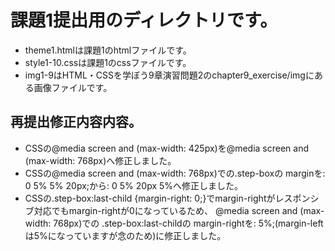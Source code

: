 # 課題1提出用のディレクトリです。
* theme1.htmlは課題1のhtmlファイルです。  
* style1-10.cssは課題1のcssファイルです。  
* img1-9はHTML・CSSを学ぼう9章演習問題2のchapter9_exercise/imgにある画像ファイルです。

## 再提出修正内容内容。
* CSSの@media screen and (max-width: 425px)を@media screen and (max-width: 768px)へ修正しました。
* CSSの@media screen and (max-width: 768px)での.step-boxの marginを: 0 5% 5% 20px;から: 0  5% 20px 5%へ修正しました。
* CSSの.step-box:last-child {margin-right: 0;}でmargin-rightがレスポンシブ対応でもmargin-rightが0になっているため、
  @media screen and (max-width: 768px)での .step-box:last-childの margin-rightを: 5%;(margin-leftは5%になっていますが念のため)に修正しました。